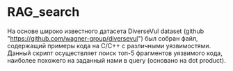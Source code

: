 # RAG_search
На основе широко известного датасета DiverseVul dataset (github "https://github.com/wagner-group/diversevul") был собран файл, содержащий примеры кода на С/С++ с различными уязвимостями. Данный скрипт осуществляет поиск топ-5 фрагментов уязвимого кода, наиболее похожего на заданный нами в query (основано на dot product).  
